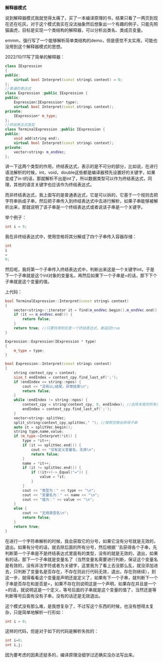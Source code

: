 **解释器模式**

说到解释器模式我就觉得太痛了，买了一本编译原理的书，结果只看了一两页到现在还在吃灰。对于这个模式我实在没法抽象然后想象出一个有趣的例子，只能先照猫画虎，目标是实现一个类结构的解释器，可以分析出类名、类成员变量。

emmm，强行写了一个能够解析简单类结构的demo，但是感觉不太实用，可能也没用到这个解释器模式的思想。

2022/10/11写了简单的解释器：

```c++
class IExpression
{
public:
	virtual bool Interpret(const string& context) = 0;
};
//普通的表达式
class Expression :public IExpression {
public:
	Expression(IExpression* type);
	virtual bool Interpret(const string& context);
private:
	IExpression* m_type;
};
//终结表达式类型
class TerminalExpression :public IExpression {
public:
	void add(string end);
	virtual bool Interpret(const string& context);
private:
	vector<string> m_endVec;
};
```

讲一下这两个类型的作用，终结表达式，表示的是不可分的部分，比如说，在进行语法解析的时候，int，void，double这些都是编译器预先设置好的关键字，如果变成了in t的话，那就解析不出是int了，所以数据类型可以作为终结表达式，同理，其他的语言关键字也应该作为终结表达式。

而非终结表达式，我上面写的是普通表达式，它是可以拆的，它基于一个规则去把字符串拆成子串，然后把子串传入到终结表达式中去进行解析，如果子串能够被解析出来，那就说明了该子串是一个终结表达式或者说该子串是一个关键字。

举个例子：

```c++
int i = 9;
```

我在非终结表达式中，使用空格将其分解成了四个子串传入容器存储：

```c++
int
i
=
9;
```

然后呢，我将第一个子串传入终结表达式中，判断出来这是一个关键字int，于是下一个子串就是这个int对象的变量名，再然后如果下一个子串是=的话，那下下个子串就是这个变量的值。

上代码：

```c++
bool TerminalExpression::Interpret(const string& context)
{
	vector<string>::iterator it = find(m_endVec.begin(),m_endVec.end(),context);
	if (it == m_endVec.end()) {
		return false;
	}
	return true; //只要找得到任意一个终结表达式，都返回true
}

Expression::Expression(IExpression * type)
{
	m_type = type;
}

bool Expression::Interpret(const string& context)
{
	string context_cpy = context;
	size_t endIndex = context_cpy.find_last_of(';');
	if (endIndex == string::npos) {
		cout << "没有以;结尾，异常结束\n";
		return false;
	}
	while (endIndex != string::npos) {
		context_cpy = string(context_cpy, 0, endIndex); //去除末尾的所有分号
		endIndex = context_cpy.find_last_of(';');
	}
	vector<string> splitVec;
	split_string(context_cpy,splitVec," "); //按照空格去获得子串
	auto it = splitVec.begin();
	string type,name,value;
	if (m_type->Interpret(*it)) {
		type = *it++;
		if (it == splitVec.end()) {
			cout << "没有定义变量名，无效\n";
			return false;
		}
		name = *it++;
		if (it != splitVec.end()) {
			if ((it++)->_Equal("=")) {
				value = *it;
			}
		}
		cout << "类型为：" << type << "\n";
		cout << "变量名为：" << name << "\n";
		cout << "值为：" << value << "\n";
	}
	else {
		cout << "无效类型名\n";
		return false;
	}
	return true;
}
```

在进行一个字符串解析的时候，我会获取它的分号，如果它没有分号就是无效的，退出。如果有分号的话，就去除后面的所有分号，然后根据‘ ’去获得各个子串，先判断第一个子串是不是终结表达式里面有的类型，没有的就是无效的，退出，如果有的话，那下一个子串就是变量名了（当然变量名需要进行判断，保证这个变量名是有效的，没有非法字符或者为关键字，这里我为了看上去没那么乱，就没添加进去，只判断了变量名是否存在，不存在则此行代码无效，退出，存在则继续），到这一步，就得看看这个变量是声明还是定义了，如果有下一个子串，就判断下一个子串是否存在和是否是=，如果不存在则说明这是一个声明，如果存在并且是一个=的话，就说明这是一个定义，等号后面的子串就是这个变量的值了，当然还是等判断等号后面有没有子串，没有的话还是无效退出。

这个模式没有那么难，是我想复杂了，不过写这个东西的时候，也没有想得太复杂，只是简单地解析一行形如：

```c++
int i = 0;
```

这样的代码，但是对于如下的代码是解析失败的：

```c++
int i=0;
int i,j;
```

因为要考虑的因素还挺多的，编译原理没细学过还确实没办法写出来。